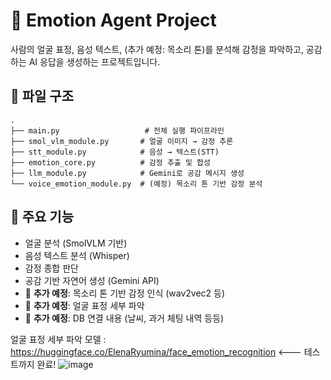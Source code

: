 # 🧠 Emotion Agent Project

사람의 얼굴 표정, 음성 텍스트, (추가 예정: 목소리 톤)를 분석해 감정을 파악하고, 공감하는 AI 응답을 생성하는 프로젝트입니다.

## 📁 파일 구조
```
.
├── main.py                   # 전체 실행 파이프라인
├── smol_vlm_module.py       # 얼굴 이미지 → 감정 추론
├── stt_module.py            # 음성 → 텍스트(STT)
├── emotion_core.py          # 감정 추출 및 합성
├── llm_module.py            # Gemini로 공감 메시지 생성
└── voice_emotion_module.py  # (예정) 목소리 톤 기반 감정 분석
```

## 🔧 주요 기능
- 얼굴 분석 (SmolVLM 기반)
- 음성 텍스트 분석 (Whisper)
- 감정 종합 판단
- 공감 기반 자연어 생성 (Gemini API)
- 📌 **추가 예정**: 목소리 톤 기반 감정 인식 (wav2vec2 등)
- 📌 **추가 예정**: 얼굴 표정 세부 파악
- 📌 **추가 예정**: DB 연결 내용 (날씨, 과거 체팅 내역 등등)

얼굴 표정 세부 파악
모델 : https://huggingface.co/ElenaRyumina/face_emotion_recognition <--- 테스트까지 완료!
![image](https://github.com/user-attachments/assets/a9930cd2-89c5-42c2-8f52-bee889d98fdf)


